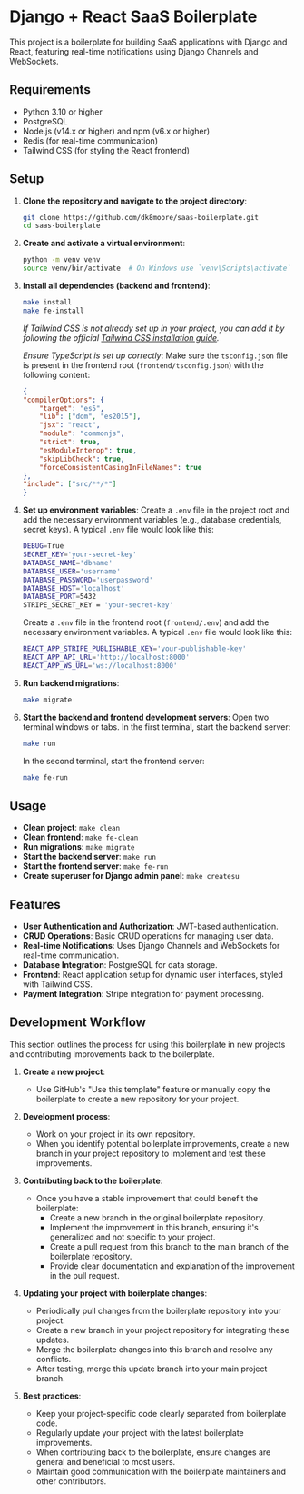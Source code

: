 # Django + React SaaS Boilerplate

This project is a boilerplate for building SaaS applications with Django and React, featuring real-time notifications using Django Channels and WebSockets.

## Requirements

- Python 3.10 or higher
- PostgreSQL
- Node.js (v14.x or higher) and npm (v6.x or higher)
- Redis (for real-time communication)
- Tailwind CSS (for styling the React frontend)

## Setup

1. **Clone the repository and navigate to the project directory**:
    ```bash
    git clone https://github.com/dk8moore/saas-boilerplate.git
    cd saas-boilerplate
    ```

2. **Create and activate a virtual environment**:
    ```bash
    python -m venv venv
    source venv/bin/activate  # On Windows use `venv\Scripts\activate`
    ```

3. **Install all dependencies (backend and frontend)**:
    ```bash
    make install
    make fe-install
    ```
    
    *If Tailwind CSS is not already set up in your project, you can add it by following the official [Tailwind CSS installation guide](https://tailwindcss.com/docs/installation).*

    *Ensure TypeScript is set up correctly*:
    Make sure the `tsconfig.json` file is present in the frontend root (`frontend/tsconfig.json`) with the following content:
    ```json
    {
    "compilerOptions": {
        "target": "es5",
        "lib": ["dom", "es2015"],
        "jsx": "react",
        "module": "commonjs",
        "strict": true,
        "esModuleInterop": true,
        "skipLibCheck": true,
        "forceConsistentCasingInFileNames": true
    },
    "include": ["src/**/*"]
    }

4. **Set up environment variables**:
    Create a `.env` file in the project root and add the necessary environment variables (e.g., database credentials, secret keys). A typical `.env` file would look like this:
    ```bash
    DEBUG=True
    SECRET_KEY='your-secret-key'
    DATABASE_NAME='dbname'
    DATABASE_USER='username'
    DATABASE_PASSWORD='userpassword'
    DATABASE_HOST='localhost'
    DATABASE_PORT=5432
    STRIPE_SECRET_KEY = 'your-secret-key'
    ```

    Create a `.env` file in the frontend root (`frontend/.env`) and add the necessary environment variables. A typical `.env` file would look like this:
    ```bash
    REACT_APP_STRIPE_PUBLISHABLE_KEY='your-publishable-key'
    REACT_APP_API_URL='http://localhost:8000'
    REACT_APP_WS_URL='ws://localhost:8000'
    ```

5. **Run backend migrations**:
    ```bash
    make migrate
    ```

6. **Start the backend and frontend development servers**:
    Open two terminal windows or tabs. In the first terminal, start the backend server:
    ```bash
    make run
    ```
    In the second terminal, start the frontend server:
    ```bash
    make fe-run
    ```

## Usage

- **Clean project**: `make clean`
- **Clean frontend**: `make fe-clean`
- **Run migrations**: `make migrate`
- **Start the backend server**: `make run`
- **Start the frontend server**: `make fe-run`
- **Create superuser for Django admin panel**: `make createsu`

## Features

- **User Authentication and Authorization**: JWT-based authentication.
- **CRUD Operations**: Basic CRUD operations for managing user data.
- **Real-time Notifications**: Uses Django Channels and WebSockets for real-time communication.
- **Database Integration**: PostgreSQL for data storage.
- **Frontend**: React application setup for dynamic user interfaces, styled with Tailwind CSS.
- **Payment Integration**: Stripe integration for payment processing.
<!-- - **Deployment**: Docker configuration for easy deployment. -->

## Development Workflow

This section outlines the process for using this boilerplate in new projects and contributing improvements back to the boilerplate.

1. **Create a new project**:
   - Use GitHub's "Use this template" feature or manually copy the boilerplate to create a new repository for your project.

2. **Development process**:
   - Work on your project in its own repository.
   - When you identify potential boilerplate improvements, create a new branch in your project repository to implement and test these improvements.

3. **Contributing back to the boilerplate**:
   - Once you have a stable improvement that could benefit the boilerplate:
     - Create a new branch in the original boilerplate repository.
     - Implement the improvement in this branch, ensuring it's generalized and not specific to your project.
     - Create a pull request from this branch to the main branch of the boilerplate repository.
     - Provide clear documentation and explanation of the improvement in the pull request.

4. **Updating your project with boilerplate changes**:
   - Periodically pull changes from the boilerplate repository into your project.
   - Create a new branch in your project repository for integrating these updates.
   - Merge the boilerplate changes into this branch and resolve any conflicts.
   - After testing, merge this update branch into your main project branch.

5. **Best practices**:
   - Keep your project-specific code clearly separated from boilerplate code.
   - Regularly update your project with the latest boilerplate improvements.
   - When contributing back to the boilerplate, ensure changes are general and beneficial to most users.
   - Maintain good communication with the boilerplate maintainers and other contributors.